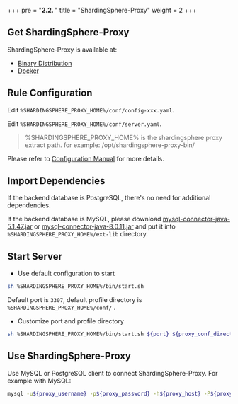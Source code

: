+++
pre = "<b>2.2. </b>"
title = "ShardingSphere-Proxy"
weight = 2
+++

## Get ShardingSphere-Proxy

ShardingSphere-Proxy is available at:
- [Binary Distribution](/en/user-manual/shardingsphere-proxy/startup/bin/)
- [Docker](/en/user-manual/shardingsphere-proxy/startup/docker/)

## Rule Configuration

Edit `%SHARDINGSPHERE_PROXY_HOME%/conf/config-xxx.yaml`.

Edit `%SHARDINGSPHERE_PROXY_HOME%/conf/server.yaml`.

> %SHARDINGSPHERE_PROXY_HOME% is the shardingsphere proxy extract path. for example: /opt/shardingsphere-proxy-bin/

Please refer to [Configuration Manual](/en/user-manual/shardingsphere-proxy/yaml-config/) for more details.

## Import Dependencies

If the backend database is PostgreSQL, there's no need for additional dependencies.

If the backend database is MySQL, please download [mysql-connector-java-5.1.47.jar](https://repo1.maven.org/maven2/mysql/mysql-connector-java/5.1.47/mysql-connector-java-5.1.47.jar) or [mysql-connector-java-8.0.11.jar](https://repo1.maven.org/maven2/mysql/mysql-connector-java/8.0.11/mysql-connector-java-8.0.11.jar) and put it into `%SHARDINGSPHERE_PROXY_HOME%/ext-lib` directory.

## Start Server

* Use default configuration to start

```bash
sh %SHARDINGSPHERE_PROXY_HOME%/bin/start.sh
```

Default port is `3307`, default profile directory is `%SHARDINGSPHERE_PROXY_HOME%/conf/` .

* Customize port and profile directory

```bash
sh %SHARDINGSPHERE_PROXY_HOME%/bin/start.sh ${port} ${proxy_conf_directory}
```

## Use ShardingSphere-Proxy

Use MySQL or PostgreSQL client to connect ShardingSphere-Proxy. For example with MySQL:

```bash
mysql -u${proxy_username} -p${proxy_password} -h${proxy_host} -P${proxy_port}
```
